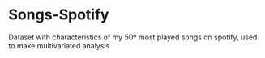 # Songs-Spotify
Dataset with characteristics of my 50º most played songs on spotify, used to make multivariated analysis
